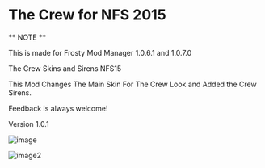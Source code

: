 # The Crew for NFS 2015
 
** NOTE **



This is made for Frosty Mod Manager 1.0.6.1  and  1.0.7.0 

The Crew Skins and Sirens NFS15

This Mod Changes The Main Skin For The Crew Look and Added the Crew Sirens.


Feedback is always welcome!

Version 1.0.1


![image](https://github.com/user-attachments/assets/d1da0048-c00e-4d7c-af3d-07073193bfa4)


![image2](https://github.com/user-attachments/assets/8f88ee33-d1e1-4d19-bf6e-711262a1c0f0)
